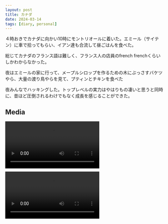 ```yaml
---
layout: post
title: カナダ 
date: 2024-03-14
tags: [diary, personal]
---
```


４時おきでカナダに向かい10時にモントリオールに着いた。エミール（サイテン）に車で拾ってもらい、イアン達も合流して昼ごはんを食べた。

総じてカナダのフランス語は難しく、フランス人の店員のfrench frenchくらいしかわからなかった。

夜はエミールの家に行って、メープルシロップを作るための木にぶっさすバケツやら、大量の渡り鳥やらを見て、プティンとチキンを食べた

夜みんなでハッキングした。トップレベルの実力はやはりもの凄いと思うと同時に、昔ほど圧倒されるわけでもなく成長を感じることができた。
## Media

<div style="display: flex; flex-wrap: wrap; gap: 10px;"><video src="https://lh3.googleusercontent.com/lr/AAJ1LKcJFNL5H5CITXMPc3KoTDESzmslFutH5DOacohDJ-vfDnix0pqh_liUY70xgJLqTClV22TerZiuFBrG6j6Crc7ONOICjw7hWwaKeZl1bFMqVY4kGMVUKIpGnjAqqkx-i5BBk-aVLZrgrb5VjKSNglJkw0TR_gL40jH2vBLzJuGkBRQroFCF1c86Xjq6VX9pwJhnPfdLEotFKt-FAHIHXvDaNXBsbxKXevPZo3qQoQ1WIN-w-zI2MiXDtKdWviejLQ1WMlN0OlFbYubrhbSTn4bc1n9dlJJbZ_W0MbZJZhKaazPAmyCzxUM70-74mEmTCjJ3MoLri0qFxqwm3bVl2FG8PdPbNAxDi38nEI06s0BYSXzAGmKHXHif58BfswjtTH0hPJj6UyaXv5cO0ivBUYzbVRkanVS_6dmJ7DWY17656u05McF8JaFk1pJALc9FaZle1Sk9y-ijRIV_ufBvzU8BqV-dgMSJ2B1mRrBGFjOz1IBT2SFaBV23n4cKYD3quVkpUYKzt3Y8rtVpfBMtCXtGjX-nN5McD8stJmPjAxvTOcHdFP_cJZGcHHaYQicvm87dBfa9PFLbEe4QKeEYO8uBKlteFltxIVeTvV1rlW8MMMgVv6iELE8vDSAoUSc6hN9xf7KkUGTu92X0NLrIQ_SgkQxVmzUzI2cwW9tzZo_XVSL65c_quqPG6uxFrIlIKbrwkOaLNYBHE5ewqIU3sGgmlaTQJMVJbzhrthrLrK3A0GsZ9geLOttZb7VKsrdcaFc5ag-42V9yt92DYxuGu_o8-NY-UHm-U0b5fx8BkapNvUQkUOu1RD5kJYroxVrLk_dWI-9u11PGtoSCHF3g0rGDRK2GFMln-F8QYtXIvQt6rkT31tMxpk59So0vjgNfmRVKOns7FGSn-xXJUGMqrIBI3x_ZG_RuT643lKcdjcV56sOEhbII-LG1ItTdZKb0vY1jSLC-6aXQQMzN2YuItq2nTR7Xrw" controls style="max-width: 100%; height: auto;">Your browser does not support the video tag.</video> <video src="https://lh3.googleusercontent.com/lr/AAJ1LKeITni6ovwdX6SP8Kr0wSR7F_Viw1mKkf4Fuume75VTeawrUyYgAG5Q1KcHBdsmENZnKHit858kUHbaisp0_NhCO4B2m8uAdNGdsQ2npzY5U0J30sh1MjZMKWk_qkt0jMcTEaR-NrQvHULRTTpQedUNvTbojHxsHMO9o3o2CGsiMTKrGahHs4tePq_NWOtZvp3uJtqBaU_8BdBXXV-P4Holcc9hnAESMaW46Sew1tileL88oFebZcQMIGI7uC3rV75k_42g-lkQbugnehtKcobI2TLdfPxuBjyOKvaaO4EnTTEwbhzD-SApnvZkly4lQL_ZyPlP7zceKKPXpLNIe9rWdNkAUlzDjVOf8AfbXJY3jEARy1_-MOi2ndjUPGT-UYyZGGYKgbPb4OWdFDl1dQRgPOEldEMWR8hqsj__BJ9QDANrm6slXOr6N-gl14MHkLSRFA6KEYRhxpStFYE43Jl-HvTEHh4w82ReRgsr_RyHNPZFgdLgtSQoRy_POKXJTrm3kKw0PRmU5x7HuySGAEu4g7hsKUvIJl9qiLPTbEcZ9ugL-FW5CugyP8ENEK67EjYDLnBF7nHfVyIbsFJ6OGmEX3QA8zO0YDRu19mlzfhEoALX2wk8T8W4NR9RRSSo0vbO_Z2dsBoHoebfrhO1q1BLVZunNtOJz31_rYwjsqoYbIcJ8qfgF1ml8QCAWQ89eCqGNYvZFScE9BEwVoy0Ykg5n_-Fosb1_o-MDCZPMHKbT-L72RxEySJNw5N5vVcX42Pd4x2wCgc9s6d6Ce7Rks8vv7hdL2qAQX9jcL5_8Zl0gp4ab3AcOPS2o6o7b1t_WJBYh2R9wcYDYMUXUdVsMPn_esr0UeVsSlh4BdnOw7ZYGWYcj9Qvf9Fw0ka1VeFm4NMwpSDWoSmPXAQ29lgxDaBh50DqSrMyoaDspOGn8RN9S8ZAKTBtrTWp7BhKtN1OXWZgxvuwmC9ttu4IHVB_EMBREHOxmg" controls style="max-width: 100%; height: auto;">Your browser does not support the video tag.</video> <img src="https://lh3.googleusercontent.com/lr/AAJ1LKfqAbB3jLykTGNAA0TNKUUbfDp4LFVE_7N0R-5NblubYLVpPyMC5SXVFMTsVzv9AS28esE4Pn578HoyM9msnsfo7iW2BN6oi7cAVw_-E6oJg5r7kgjr92pX55mBxvir_BsjyBWtz3HqHWpNNMWY3E20-EGd0oGOzTVXrBbPNeui_uwcRslwW5XJx4IKyDJKIjDNuZ__dLWzKwqEZbMrQI3yHMoPvJZPMD8q_GgycZ6z0LS5tB0zEzkuAL-nQ6a3YpdB6kiw3-Cgj8Wn7PRS-VOHsKtJQgAdApPm0dK4sqAeyMOsykEwXCAhtOV4RYKgsFZbacvcBT7bgvikFP_9-PzfYYcHXfZCy76VruoAzGzdYVT0TyuZXTtm2OIxRE1s_mQVTs0XdrLfSwlNGuDWq3epcP9WRs8g9BqxuGmB_ey5ysqTmA_nvj_7gPR0MNhvhI0CLOZ_cnwOeicBR4iF0iIOBvMEMjQvtfGroTi7XbMuXmKhmnsBeb9WtzHhXmPW_eiDXHViDDt9pY-B637Cb1wTiRuVrc7XqJ78l2G1hOQ-4HrKLOQpFRVidghJse3Qd2TQMQnd9xdlIsBccYKv_JXuAyu2LSoafle8vBeZbkF6tsCYu8DQMYhmoWMlTT6oYoVku3lARii9IoCZe_aKAhawjzKLR-gGi4GFUYL8AASxJdI-XNSGnTs0hobnHlHH37jrfM7mvawe6kuenG09R2iScCMYquWLiwq_c3d0Uqg59om5u1ZxEEFQvyvc5VrWtexTNYoFk-8ODlwFyGcNAuICEgkyacOryuu5jkyDICWsTI1-5ebXVVZeEFvxg84i1THmw5_qsHQ1wRcUa_tunQ2MEUGrTBxWrh2pkgRO-KqFeJmRGlPI_fjfuVk4SyyQO5tKsr-EACc3gietOh8Q6WLKM4TkN88KfuYsZoHFhUg2Oyc-tDbD2aui7ilxB-07FZDL2S8y5ZfSCxv4C2RbrxJX_aL1bw" alt="" style="max-width: 100%; height: auto;"> <img src="https://lh3.googleusercontent.com/lr/AAJ1LKdGKdZTXj1E-jxL9k7tVywPgL6CLM0w2ve6aiPdfKH4scBlOvfXEOuvURfNczbCuhOHJkKJ_-RNHyDqXDb0nc4vkVsts4YaV0rgeneKUoUOk7M7WpPx1IaUMlZNHwDZ1qiGTFBhp6u79EpjjVzKzRYW0lzX_hvK90BDNeq_lhLQzTDvbS_JfBq8hNxd6tHMw-zD08FbDzlVbnRIjMPEZDYr873DFahx-sw9WHHr-CoC5W_5JoAE5ZO_lWKDR3jtrdGl3F0PQYb_udBJv2i8zhRtPwgGlwoCfRPZTkzN8qTN_oHBIuUWY-P5YRhWnWnH29Im1kal4gXtsdJY1CkM7s8zOXGiXBUdjRVZh8wTp1RxVThoReQIXSqnPevuNn25GsYCe64UhIEwl_TJUA0sHHEuoCqEXrIfWYJ0aeQ94r7VcxMnsTMQ7t6EnwCAAD5gYaqDAmdhbTLfl0zZpYbs3Z45aHyofa7sz549F933yek6XWUGmwjxxqmX8E5oBbyGHkKXBjBOHS7W6X3f0F4TwXSI2WucmyLj6ekVONMLGcjc7Otx-ARbugsWTXHkPhMlc3MwgxpMLtLGxJxzE7yy-EvMBSOGHqpggePFMAKliIC_wHKxLMFZVTOW1RtHSjZVdjmxbEYLEFuGLZECgDgM96DHnXCSb6v-TzSKHKFkOSFhRyyg_IrABUMB1Q5LFvoST_ja-reCM6N-HN5QcDymAUN298ZlzVV6dGjbp0UoYrvuT6qt3HKjBFUD3OwTIskDmu6LAKGitNKTJ02ug4R7-cW5sCn9PlcdJHn0fdReBLwXUAhW4xLR87MvLyb6EoZDgSmr3lXC90oariI3vMiRxXGsp8xduvH80YFBlotWOriG6zHXrhnIaP0kHwXrzGVb7JKuCVgTNHb7OGdWh8gBTvvedzdtz3-P08GvjypKy2O9OdCeQL2lOtCqMcKCQ7gAZ9kk3dVZtz5e4eIwRqwa5f4rOdOISQ" alt="" style="max-width: 100%; height: auto;"> <img src="https://lh3.googleusercontent.com/lr/AAJ1LKc03b3xiOCrhEUJ6Au2koedUHZF2uwbORKTmptjZJyKMXb0RPwdULVG2zJwQIii6fKBCuEv8XkvxbYkL1ur1RgZlAaHqBoXgxZumV2OTXjK8186EemPU-yyDmU70-KTjnG-EARuQfY0co380zSY1RH3rHlg6VKjXC2Cc2BTi6guS8Xj52PfBMwd-3xf70QRJzyHBhAT5p8_TJ0eSu3J9tgZzX7OvXbA9mrAZLgbgqW_NbyzuM8TyQY67nclYl1dYZoFnmaf8XnMY2zi85m4haukFe7sg1f5ScLYgKT_GWXT8Z831RsaA4MIMWQqbCJca8nwJvZejPPVudTgiW86-hJhrrjC-FKLE3df6AUU9qLzfaUR9jw6akI0qumn2-EmGS-8WcYrUx6PqmjGES-KDRMJtURTgsg5Dk8IE6sQ-w5uEqNHOCJ0FFo2wNIgxHGO5bvSk8jeLlQx0p-aCVLO_DCbgsLNu7EfoOVy4UxHuxC2GIO192uBTQxSwXRlPeDA_kBAr3mexjVNXAKh2MgcyBqRciAxuliXfQCX_epU7aakVEfjtukEPLZTdrFTeixCDCMPxKec_mkto77Ti39waiHkbJO5wlMgzfYyiiGCxFFZvkG_FeENZEW52AQBtqrXnmNiFcEo_4Znyl7OsS-RWAYlzAEnIMCI22I6BrQUxganEWPMCbLGqThv-X3Rnixnkty8Q5AssKwNl339i1XGVQTcw5JNBU2vjwmuS-ZQHVgRHQ5qLxw3VxGLvIKxNEPn9m6tM3Oq4tMyaHdinx-NJDSvzf7k1vK7g7Uqh_3KAXpARVn7D733f2xmcv1BNF9y5LKJZA8GOu3eX41c1VRDTHqIxsr956HQufSPiT5LNPBkq0WUp4JsC0a4J_Ee6eQVPXvpRFtIJLP4McjIRdb_7N-2kmAOeuiUZ-9Lb87f56qz6X6bRhRwEDaWFZIAb7Ak8xSWrMAwkt3-Do7vVAKniI6jqoWwfA" alt="" style="max-width: 100%; height: auto;"> <img src="https://lh3.googleusercontent.com/lr/AAJ1LKcT7t5VkrUA-8ywUlWqVOIbIrztObZ_HpE43ojzirNG6lrLGtkfTAwQ7mxcHcGGHjciUJSr-TEyX1qnHCv0H4z4De-twmefv3FW4Vw7AUveorzXUb9WH_0HE1SZ7xkPiev0dxDJz0a7ioGGb86nT8obVB0Kdd1F7jLTLoKH-261R0EDWh-KhLpXgCeb4FklsmPH7lM72N6SLQ27qorEQhr8YT64q8SnGyiOukf32WrBkMAeZallmZofSX0RuFIaNuoMfI7Qpz7SP1ZvZCw7Du8G9Aj32WzeIk08GlXQVj1Z-Q3nSgM87eOfd5dhnGSoDdXCSuRqIUtPwTUObEW6s48uEbR-bH8hIPcTxS_gGhg2AolfShD7jv6nlmhXxK-OsmiRVxY5LYn6cBtpVg_Gw8nQPeHoCM4EXpq25yWBnUwohxWwA1Cd1tZkmIHWEx1PL4ugUaBtnK3T6A6oc_1FzyWSxRDtHaSLH_fM663Ib00j_tUJ9WQqzCiwfUTogqNTcHji8C7K8Dd-XOq1IEdxsCADvOX0F-Ujwni6qZ9e7MK-lemqXespZVrTzVk-bgDgLNDJbjQhU6InjQxO_pjrqGTzbUOS58I9pVXMniSquaL_cA_sWO_GcUmlIK9H3WGLDT25aWWAWhz-hWnlWxgFEZ3WayFeVfd9ZbqXWaNb0M0qQkABwgqzVtIdRsZdO3sDjKfd-fcD6goPEA_ar1vwc0eJwHdHJcM7r4UJtlwq9ju6RKeg_miYMIC4vuxMs5PFaXGMjEa9pN7USEt62UzWmnAwhzYuG3k29XQQWNLao4mCCHtuPan0IqKQoney17CFXQCFcDLtrCcwqe8qIGr0IVbTqfBqTzsJEKBMdKCf9Xsb6uIvdSlXzeTl8FQHW0TU3by9KiUTpbrbsTVYSCWSMah7pm-e4VQ3xLIxfDp5L6x3Tpeo81nZDPxN7BXSacHHHKzCXKL47LGZ8ZuUUlEfBNW5w0SJwg" alt="" style="max-width: 100%; height: auto;"></div>
